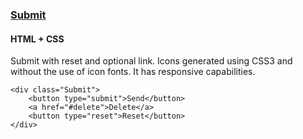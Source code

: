 ### [Submit](components/Submit)
#### HTML + CSS

Submit with reset and optional link. Icons generated using CSS3 and without the use of icon fonts. It has responsive capabilities.

```
<div class="Submit">
    <button type="submit">Send</button>
    <a href="#delete">Delete</a>
    <button type="reset">Reset</button>
</div>
```